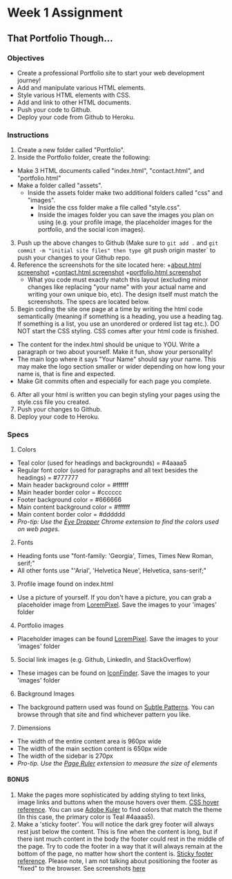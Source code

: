# Week 1 Assignment

## That Portfolio Though...

### Objectives
* Create a professional Portfolio site to start your web development journey!
* Add and manipulate various HTML elements.
* Style various HTML elements with CSS.
* Add and link to other HTML documents.
* Push your code to Github.
* Deploy your code from Github to Heroku.

### Instructions
1. Create a new folder called "Portfolio".
2. Inside the Portfolio folder, create the following: 
  + Make 3 HTML documents called "index.html", "contact.html", and "portfolio.html"
  + Make a folder called "assets".
    + Inside the assets folder make two additional folders called "css" and "images".
      + Inside the css folder make a file called "style.css".
      + Inside the images folder you can save the images you plan on using (e.g. your profile image, the placeholder images for the portfolio, and the social icon images).
3. Push up the above changes to Github (Make sure to `git add .` and `git commit -m "initial site files" then type `git push origin master` to push your changes to your Github repo.
4. Reference the screenshots for the site located here:
  +[about.html screenshot](assets/screenshot-index.jpg)
  +[contact.html screenshot](assets/screenshot-contact.jpg)
  +[portfolio.html screenshot](assets/screenshot-portfolio.jpg)
    + What you code must exactly match this layout (excluding minor changes like replacing "your name" with your actual name and writing your own unique bio, etc). The design itself must match the screenshots. The specs are located below.
5. Begin coding the site one page at a time by writing the html code semantically (meaning if something is a heading, you use a heading tag. If something is a list, you use an unordered or ordered list tag etc.). DO NOT start the CSS styling. CSS comes after your html code is finished. 
  + The content for the index.html should be unique to YOU. Write a paragraph or two about yourself. Make it fun, show your personality!
  + The main logo where it says "Your Name" should say your name. This may make the logo section smaller or wider depending on how long your name is, that is fine and expected.
  + Make Git commits often and especially for each page you complete.
6. After all your html is written you can begin styling your pages using the style.css file you created.
7. Push your changes to Github.
8. Deploy your code to Heroku.

### Specs
1. Colors
  + Teal color (used for headings and backgrounds) = #4aaaa5
  + Regular font color (used for paragraphs and all text besides the headings) = #777777
  + Main header background color = #ffffff
  + Main header border color = #cccccc
  + Footer background color = #666666
  + Main content background color = #ffffff
  + Main content border color = #dddddd
  + *Pro-tip: Use the [Eye Dropper](https://chrome.google.com/webstore/detail/eye-dropper/hmdcmlfkchdmnmnmheododdhjedfccka) Chrome extension to find the colors used on web pages.*
2. Fonts
  + Heading fonts use "font-family: 'Georgia', Times, Times New Roman, serif;"
  + All other fonts use "'Arial', 'Helvetica Neue', Helvetica, sans-serif;"
3. Profile image found on index.html
  + Use a picture of yourself. If you don't have a picture, you can grab a placeholder image from [LoremPixel](http://lorempixel.com/). Save the images to your 'images' folder
4. Portfolio images
  + Placeholder images can be found [LoremPixel](http://lorempixel.com/). Save the images to your 'images' folder
5. Social link images (e.g. Github, LinkedIn, and StackOverflow)
  + These images can be found on [IconFinder](https://www.iconfinder.com/). Save the images to your 'images' folder
6. Background Images
  + The background pattern used was found on [Subtle Patterns](http://subtlepatterns.com/). You can browse through that site and find whichever pattern you like.
7. Dimensions
  + The width of the entire content area is 960px wide
  + The width of the main section content is 650px wide
  + The width of the sidebar is 270px
  + *Pro-tip. Use the [Page Ruler](https://chrome.google.com/webstore/detail/page-ruler/jlpkojjdgbllmedoapgfodplfhcbnbpn/related?hl=en) extension to measure the size of elements*


#### BONUS
1. Make the pages more sophisticated by adding styling to text links, image links and buttons when the mouse hovers over them. [CSS hover reference](http://www.codeitpretty.com/2013/06/how-to-use-css-hover-effects.html). You can use [Adobe Kuler](https://color.adobe.com/create/color-wheel/) to find colors that match the theme (In this case, the primary color is Teal #4aaaa5).
2. Make a 'sticky footer'. You will notice the dark grey footer will always rest just below the content. This is fine when the content is long, but if there isnt much content in the body the footer could rest in the middle of the page. Try to code the footer in a way that it will always remain at the bottom of the page, no matter how short the content is. [Sticky footer reference](http://ryanfait.com/html5-sticky-footer/). Please note, I am not talking about positioning the footer as "fixed" to the browser. See screenshots [here](jashd)
